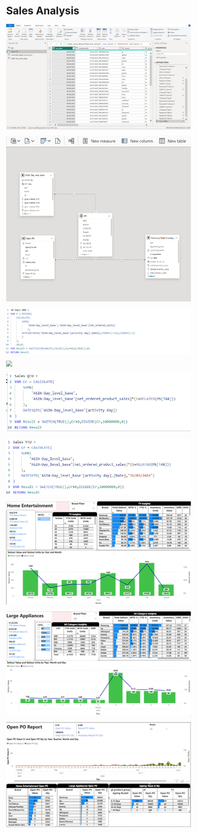 # Sales Analysis

![](power_query.jpg)


![](data_modelling.jpg)


![](datesbetween.jpg)

![](datemtd.jpg)

![](datesqtd.jpg)

![](datesytd.jpg)

![](home_entertainment.jpg)

![](large_appliances.jpg)

![](open_po_report.jpg)
